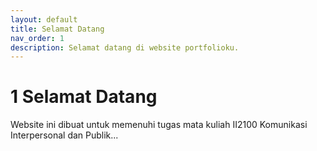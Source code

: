 ```yaml
---
layout: default
title: Selamat Datang
nav_order: 1
description: Selamat datang di website portfolioku.
---
```


# 1 Selamat Datang

Website ini dibuat untuk memenuhi tugas mata kuliah II2100 Komunikasi Interpersonal dan Publik...
